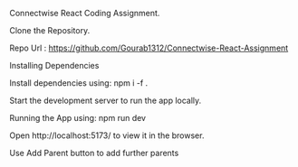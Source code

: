 Connectwise React Coding Assignment.

Clone the Repository.

Repo Url : https://github.com/Gourab1312/Connectwise-React-Assignment

Installing Dependencies

Install dependencies using: npm i -f .

Start the development server to run the app locally.

Running the App using: npm run dev

Open http://localhost:5173/ to view it in the browser.

Use Add Parent button to add further parents

